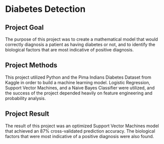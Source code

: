 # Diabetes Detection

## Project Goal
The purpose of this project was to create a mathematical model that would correctly diagnosis a patient as having diabetes or not, and to identify the biological factors that are most indicative of positive diagnosis.

## Project Methods
This project utilized Python and the Pima Indians Diabetes Dataset from Kaggle in order to build a machine learning model. Logistic Regression, Support Vector Machines, and a Naive Bayes Classifier were utilized, and the success of the project depended heavily on feature engineering and probability analysis.

## Project Result
The result of this project was an optimized Support Vector Machines model that achieved an 87% cross-validated prediction accuracy. The biological factors that were most indicative of a positive diagnosis were also found.
